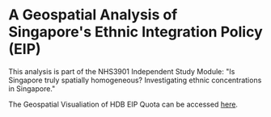# A Geospatial Analysis of Singapore's Ethnic Integration Policy (EIP)

This analysis is part of the NHS3901 Independent Study Module: "Is Singapore truly spatially homogeneous? Investigating ethnic concentrations in Singapore."

The Geospatial Visualiation of HDB EIP Quota can be accessed [here](https://ngzhili.github.io/HDB-EIP/).
